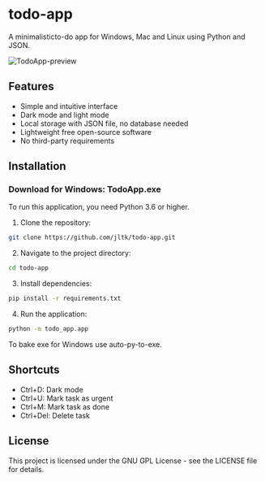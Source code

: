 # todo-app

A minimalisticto-do app for Windows, Mac and Linux using Python and JSON.

![TodoApp-preview](https://github.com/user-attachments/assets/c758accf-241b-4498-a8b4-01bf909dbadf)

## Features

- Simple and intuitive interface
- Dark mode and light mode
- Local storage with JSON file, no database needed
- Lightweight free open-source software
- No third-party requirements

## Installation

### Download for Windows: TodoApp.exe

To run this application, you need Python 3.6 or higher.

1. Clone the repository:

```bash
git clone https://github.com/jltk/todo-app.git
```

2. Navigate to the project directory:

```bash
cd todo-app
```

3. Install dependencies:

```bash
pip install -r requirements.txt

```

4. Run the application:

```bash
python -m todo_app.app

```

To bake exe for Windows use auto-py-to-exe.

## Shortcuts

- Ctrl+D: Dark mode
- Ctrl+U: Mark task as urgent
- Ctrl+M: Mark task as done
- Ctrl+Del: Delete task

## License

This project is licensed under the GNU GPL License - see the LICENSE file for details.
